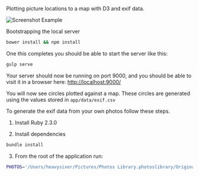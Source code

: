 Plotting picture locations to a map with D3 and exif data.

![Screenshot Example](/app/images/example.jpg?raw=true "Example")

Bootstrapping the local server
```bash
bower install && npm install
```

One this completes you should be able to start the server like this:

```bash
gulp serve
```

Your server should now be running on port 9000, and you should be able to visit it in a browser here:
[http://localhost:9000/](http://localhost:9000/)

You will now see circles plotted against a map. These circles are generated using the values stored in
`app/data/exif.csv`

To generate the exif data from your own photos follow these steps.

1. Install Ruby 2.3.0

2. Install dependencies
```bash
bundle install
```
3. From the root of the application run:
```bash
PHOTOS='/Users/heavysixer/Pictures/Photos Library.photoslibrary/Originals/2016/' ruby lib/exif.rb
```
